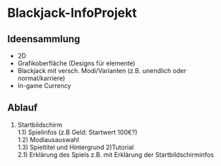 # Blackjack-InfoProjekt
## Ideensammlung
- 2D
- Grafikoberfläche (Designs für elemente)
- Blackjack mit versch. Modi/Varianten (z.B. unendlich oder normal/karriere)
- In-game Currency
## Ablauf
1) Startbildschirm <br/>
   1.1) Spielinfos (z.B Geld: Startwert 100€?)<br/>
   1.2) Modiausauswahl <br/>
   1.3) Spieltitel und Hintergrund
2)Tutorial <br/>
  2.1) Erklärung des Spiels z.B. mit Erklärung der Startbildschirminfos <br/>


   
